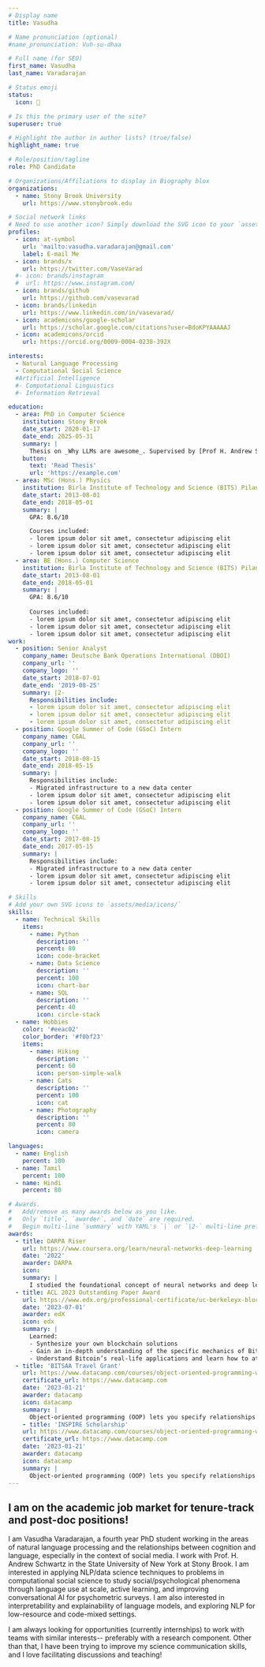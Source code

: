 ```yaml
---
# Display name
title: Vasudha

# Name pronunciation (optional)
#name_pronunciation: Vuh-su-dhaa

# Full name (for SEO)
first_name: Vasudha
last_name: Varadarajan

# Status emoji
status:
  icon: 🧚

# Is this the primary user of the site?
superuser: true

# Highlight the author in author lists? (true/false)
highlight_name: true

# Role/position/tagline
role: PhD Candidate

# Organizations/Affiliations to display in Biography blox
organizations:
  - name: Stony Brook University
    url: https://www.stonybrook.edu

# Social network links
# Need to use another icon? Simply download the SVG icon to your `assets/media/icons/` folder.
profiles:
  - icon: at-symbol
    url: 'mailto:vasudha.varadarajan@gmail.com'
    label: E-mail Me
  - icon: brands/x
    url: https://twitter.com/VaseVarad
  #- icon: brands/instagram
  #  url: https://www.instagram.com/
  - icon: brands/github
    url: https://github.com/vasevarad
  - icon: brands/linkedin
    url: https://www.linkedin.com/in/vasevarad/
  - icon: academicons/google-scholar
    url: https://scholar.google.com/citations?user=BdoKPYAAAAAJ
  - icon: academicons/orcid
    url: https://orcid.org/0009-0004-0238-392X

interests:
  - Natural Language Processing
  - Computational Social Science 
  #Artificial Intelligence
  #- Computational Linguistics
  #- Information Retrieval

education:
  - area: PhD in Computer Science
    institution: Stony Brook
    date_start: 2020-01-17
    date_end: 2025-05-31
    summary: |
      Thesis on _Why LLMs are awesome_. Supervised by [Prof H. Andrew Schwartz](https://example.com). Presented papers at 5 IEEE conferences with the contributions being published in 2 Springer journals.
    button:
      text: 'Read Thesis'
      url: 'https://example.com'
  - area: MSc (Hons.) Physics
    institution: Birla Institute of Technology and Science (BITS) Pilani
    date_start: 2013-08-01
    date_end: 2018-05-01
    summary: |
      GPA: 8.6/10

      Courses included:
      - lorem ipsum dolor sit amet, consectetur adipiscing elit
      - lorem ipsum dolor sit amet, consectetur adipiscing elit
      - lorem ipsum dolor sit amet, consectetur adipiscing elit
  - area: BE (Hons.) Computer Science
    institution: Birla Institute of Technology and Science (BITS) Pilani
    date_start: 2013-08-01
    date_end: 2018-05-01
    summary: |
      GPA: 8.6/10
      
      Courses included:
      - lorem ipsum dolor sit amet, consectetur adipiscing elit
      - lorem ipsum dolor sit amet, consectetur adipiscing elit
      - lorem ipsum dolor sit amet, consectetur adipiscing elit
work:
  - position: Senior Analyst
    company_name: Deutsche Bank Operations International (DBOI)
    company_url: ''
    company_logo: ''
    date_start: 2018-07-01
    date_end: '2019-08-25'
    summary: |2-
      Responsibilities include:
      - lorem ipsum dolor sit amet, consectetur adipiscing elit
      - lorem ipsum dolor sit amet, consectetur adipiscing elit
      - lorem ipsum dolor sit amet, consectetur adipiscing elit
  - position: Google Summer of Code (GSoC) Intern
    company_name: CGAL
    company_url: ''
    company_logo: ''
    date_start: 2018-08-15
    date_end: 2018-05-15
    summary: |
      Responsibilities include:
      - Migrated infrastructure to a new data center
      - lorem ipsum dolor sit amet, consectetur adipiscing elit
      - lorem ipsum dolor sit amet, consectetur adipiscing elit
  - position: Google Summer of Code (GSoC) Intern
    company_name: CGAL
    company_url: ''
    company_logo: ''
    date_start: 2017-08-15
    date_end: 2017-05-15
    summary: |
      Responsibilities include:
      - Migrated infrastructure to a new data center
      - lorem ipsum dolor sit amet, consectetur adipiscing elit
      - lorem ipsum dolor sit amet, consectetur adipiscing elit

# Skills
# Add your own SVG icons to `assets/media/icons/`
skills:
  - name: Technical Skills
    items:
      - name: Python
        description: ''
        percent: 80
        icon: code-bracket
      - name: Data Science
        description: ''
        percent: 100
        icon: chart-bar
      - name: SQL
        description: ''
        percent: 40
        icon: circle-stack
  - name: Hobbies
    color: '#eeac02'
    color_border: '#f0bf23'
    items:
      - name: Hiking
        description: ''
        percent: 60
        icon: person-simple-walk
      - name: Cats
        description: ''
        percent: 100
        icon: cat
      - name: Photography
        description: ''
        percent: 80
        icon: camera

languages:
  - name: English
    percent: 100
  - name: Tamil
    percent: 100
  - name: Hindi
    percent: 80

# Awards.
#   Add/remove as many awards below as you like.
#   Only `title`, `awarder`, and `date` are required.
#   Begin multi-line `summary` with YAML's `|` or `|2-` multi-line prefix and indent 2 spaces below.
awards:
  - title: DARPA Riser
    url: https://www.coursera.org/learn/neural-networks-deep-learning
    date: '2022'
    awarder: DARPA
    icon: 
    summary: |
      I studied the foundational concept of neural networks and deep learning. By the end, I was familiar with the significant technological trends driving the rise of deep learning; build, train, and apply fully connected deep neural networks; implement efficient (vectorized) neural networks; identify key parameters in a neural network’s architecture; and apply deep learning to your own applications.
  - title: ACL 2023 Outstanding Paper Award
    url: https://www.edx.org/professional-certificate/uc-berkeleyx-blockchain-fundamentals
    date: '2023-07-01'
    awarder: edX
    icon: edx
    summary: |
      Learned:
      - Synthesize your own blockchain solutions
      - Gain an in-depth understanding of the specific mechanics of Bitcoin
      - Understand Bitcoin’s real-life applications and learn how to attack and destroy Bitcoin, Ethereum, smart contracts and Dapps, and alternatives to Bitcoin’s Proof-of-Work consensus 
  - title: 'BITSAA Travel Grant'
    url: https://www.datacamp.com/courses/object-oriented-programming-with-s3-and-r6-in-r
    certificate_url: https://www.datacamp.com
    date: '2023-01-21'
    awarder: datacamp
    icon: datacamp
    summary: |
      Object-oriented programming (OOP) lets you specify relationships between functions and the objects that they can act on, helping you manage complexity in your code. This is an intermediate level course, providing an introduction to OOP, using the S3 and R6 systems. S3 is a great day-to-day R programming tool that simplifies some of the functions that you write. R6 is especially useful for industry-specific analyses, working with web APIs, and building GUIs.
    - title: 'INSPIRE Scholarship'
    url: https://www.datacamp.com/courses/object-oriented-programming-with-s3-and-r6-in-r
    certificate_url: https://www.datacamp.com
    date: '2023-01-21'
    awarder: datacamp
    icon: datacamp
    summary: |
      Object-oriented programming (OOP) lets you specify relationships between functions and the objects that they can act on, helping you manage complexity in your code. This is an intermediate level course, providing an introduction to OOP, using the S3 and R6 systems. S3 is a great day-to-day R programming tool that simplifies some of the functions that you write. R6 is especially useful for industry-specific analyses, working with web APIs, and building GUIs.
---
```


## I am on the academic job market for tenure-track and post-doc positions!

I am Vasudha Varadarajan, a fourth year PhD student working in the areas of natural language processing and the relationships between cognition and language, especially in the context of social media. I work with Prof. H. Andrew Schwartz in the State University of New York at Stony Brook. I am interested in applying NLP/data science techniques to problems in computational social science to study social/psychological phenomena through language use at scale, active learning, and improving conversational AI for psychometric surveys. I am also interested in interpretability and explainability of language models, and exploring NLP for low-resource and code-mixed settings.

I am always looking for opportunities (currently internships) to work with teams with similar interests-- preferably with a research component. Other than that, I have been trying to improve my science communication skills, and I love facilitating discussions and teaching!
